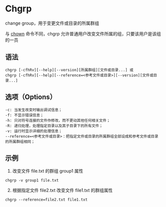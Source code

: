 # Chgrp

change group，用于变更文件或目录的所属群组

与 [chown](https://www.runoob.com/linux/linux-comm-chown.html) 命令不同，chgrp 允许普通用户改变文件所属的组，只要该用户是该组的一员

## 语法 

```
chgrp [-cfhRv][--help][--version][所属群组][文件或目录...] 或 
chgrp [-cfhRv][--help][--reference=<参考文件或目录>][--version][文件或目录...]
```

## 选项（Options）

```
-c: 当发生改变时输出调试信息；
-f: 不显示错误信息；
-h: 只对符号连接的文件作修改，而不更动其他任何相关文件；
-R: 递归处理，处理指定目录以及其子目录下的所有文件；
-v: 运行时显示详细的处理信息；
--reference=<参考文件或目录>：把指定文件或目录的所属群组全部设成和参考文件或目录的所属群组相同；

```

## 示例

1. 改变文件 file.txt 的群组 group1 属性

```
chgrp -v group1 file.txt
```

2. 根据指定文件 file2.txt 改变文件 file1.txt 的群组属性

```
chgrp --reference=file2.txt file1.txt
```

